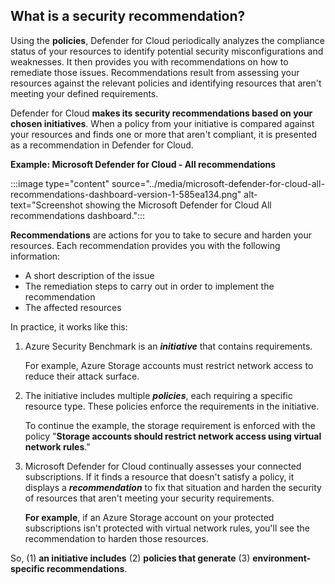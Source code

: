 
## What is a security recommendation?

Using the **policies**, Defender for Cloud periodically analyzes the compliance status of your resources to identify potential security misconfigurations and weaknesses. It then provides you with recommendations on how to remediate those issues. Recommendations result from assessing your resources against the relevant policies and identifying resources that aren't meeting your defined requirements.

Defender for Cloud **makes its security recommendations based on your chosen initiatives**. When a policy from your initiative is compared against your resources and finds one or more that aren't compliant, it is presented as a recommendation in Defender for Cloud.

**Example: Microsoft Defender for Cloud - All recommendations**

:::image type="content" source="../media/microsoft-defender-for-cloud-all-recommendations-dashboard-version-1-585ea134.png" alt-text="Screenshot showing the Microsoft Defender for Cloud All recommendations dashboard.":::


**Recommendations** are actions for you to take to secure and harden your resources. Each recommendation provides you with the following information:

 -  A short description of the issue
 -  The remediation steps to carry out in order to implement the recommendation
 -  The affected resources

In practice, it works like this:

1.  Azure Security Benchmark is an ***initiative*** that contains requirements.
    
    For example, Azure Storage accounts must restrict network access to reduce their attack surface.
2.  The initiative includes multiple ***policies***, each requiring a specific resource type. These policies enforce the requirements in the initiative.
    
    To continue the example, the storage requirement is enforced with the policy "**Storage accounts should restrict network access using virtual network rules**."
3.  Microsoft Defender for Cloud continually assesses your connected subscriptions. If it finds a resource that doesn't satisfy a policy, it displays a ***recommendation*** to fix that situation and harden the security of resources that aren't meeting your security requirements.
    
    **For example**, if an Azure Storage account on your protected subscriptions isn't protected with virtual network rules, you'll see the recommendation to harden those resources.

So, (1) **an initiative includes** (2) **policies that generate** (3) **environment-specific recommendations**.
